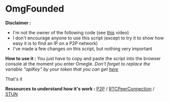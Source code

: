 # OmgFounded

**Disclaimer :**
* I'm not the owner of the following code (see [this](https://www.youtube.com/watch?v=fN9cWpY5zUc) video)
* I don't encourage anyone to use this script (except to try it to show how easy it is to find an IP on a P2P network)
* I've made a few changes on this script, but nothing very important

**How to use it :**
You just have to copy and paste the script into the browser console at the moment you enter Omegle.
*Don't forget to replace the variable "apiKey" by your token that you can get [here](https://ipgeolocation.io/)*

That's it

**Ressources to understand how it's work :**
[P2P](https://en.wikipedia.org/wiki/Peer-to-peer) / 
[RTCPeerConnection](https://developer.mozilla.org/en-US/docs/Web/API/RTCPeerConnection) / 
[STUN](https://en.wikipedia.org/wiki/STUN) 
